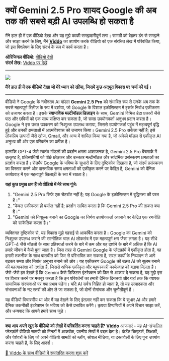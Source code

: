 # क्यों Gemini 2.5 Pro शायद Google की अब तक की सबसे बड़ी AI उपलब्धि हो सकता है

मैंने हाल ही में एक वीडियो देखा और यह मुझे काफी समझदारीपूर्ण लगा। सामग्री को बेहतर ढंग से समझने और साझा करने के लिए, मैंने **[Viddo](https://viddo.pro/)** का उपयोग करके वीडियो को एक संरचित लेख में परिवर्तित किया, जो इस विश्लेषण के लिए संदर्भ के रूप में कार्य करता है।

**ओरिजिनल वीडियो:** [वीडियो देखें](https://www.youtube.com/watch?v=zFAUC14vzCg)  
**संदर्भ लेख:** [Viddo पर देखें](https://viddo.pro/zh/video-result/5f1241fd-9975-4053-ab30-36559de58f3b)

---

![](https://img.youtube.com/vi/zFAUC14vzCg/0.jpg)

**मैंने हाल ही में एक वीडियो देखा जो मेरे ध्यान को खींचा, जिसमें कुछ अद्भुत विकास पर चर्चा की गई।**

---

वीडियो ने Google के नवीनतम AI मॉडल **Gemini 2.5 Pro** को संभावित रूप से उनके अब तक के सबसे महत्वपूर्ण रिलीज़ के रूप में दर्शाया, जो Google के विशाल इकोसिस्टम में इसके निर्बाध एकीकरण को उजागर करता है। इसके **स्वाभाविक मल्टीमॉडल डिज़ाइन** के साथ, Gemini विभिन्न डेटा प्रकारों जैसे पाठ और छवियों को एक साथ संक्षिप्त कर सकता है, जो समग्र उपयोगकर्ता अनुभव प्रदान करता है। Google ने इस उन्नत उपकरण को निःशुल्क उपलब्ध कराया, जिससे उपयोगकर्ता पहुंच में महत्वपूर्ण वृद्धि हुई और उनकी क्षमताओं में आत्मविश्वास को उजागर किया। Gemini 2.5 Pro अकेला नहीं है; इसे लोकप्रिय उत्पादों जैसे खोज, Gmail, और अन्य में शामिल किया गया है, जो अकेले मॉडल से एकीकृत AI अनुभव की ओर एक परिवर्तन का प्रतीक है।

हालांकि GPT-4 जैसे स्वतंत्र मॉडलों की प्रदर्शन क्षमता आशाजनक है, Gemini 2.5 Pro बेंचमार्क में उत्कृष्ट है, प्रतिस्पर्धियों को पीछे छोड़कर और उच्चतर मल्टीमॉडल और सांदर्भिक प्रसंस्करण क्षमताओं का प्रदर्शन करता है। रोडमैप Google के भविष्य के सुधारों के लिए दृष्टिकोण दिखाता है, जो संदर्भ प्रसंस्करण का विस्तार करने और वास्तविक समय क्षमताओं को एकीकृत करने पर केंद्रित है, Gemini को दैनिक कार्यप्रवाह में एक महत्वपूर्ण खिलाड़ी के रूप में रखता है।

**यहां कुछ प्रमुख क्षण हैं जो वीडियो में मेरे साथ गूंजे:**

1. "Gemini 2.5 Pro सिर्फ एक चैटबॉट नहीं है; यह Google के इकोसिस्टम में बुद्धिमत्ता की परत है।"
2. "केवल एकीकरण ही पर्याप्त नहीं है; प्रदर्शन साबित करता है कि Gemini 2.5 Pro की ताकत क्या है।"
3. "Gemini को निःशुल्क बनाने का Google का निर्णय उपयोगकर्ता अपनाने पर केंद्रित एक रणनीति को सांकेतिक करता है।"

व्यक्तिगत दृष्टिकोण से, यह विकास मुझे गहराई से आकर्षित करता है। Google का Gemini को निःशुल्क उपलब्ध कराने की रणनीतिक चाल AI लोकतंत्र में एक महत्वपूर्ण क्षण जैसा लगता है। यह सीधे GPT-4 जैसे मॉडलों के साथ प्रतिस्पर्धा करने के बारे में कम और यह दर्शाने के बारे में अधिक है कि AI हमारे जीवन में कैसे बुना जाता है। जिस तरह से Gemini Google के प्लेटफ़ॉर्म में एकीकृत होता है, वह हमारी तकनीक के साथ बातचीत को फिर से परिभाषित कर सकता है, सरल कार्यों के निष्पादन से आगे बढ़कर समग्र और निर्बाध अनुभव बनाने की ओर। यह एकीकरण Google की उन्नत AI को सुलभ बनाने की महत्वाकांक्षा को दर्शाता है, जिससे अधिक एकीकृत और बहुपरकारी कार्यप्रवाह को बढ़ावा मिलता है। जैसे-जैसे हम देखते हैं कि Gemini कैसे डिजिटल इंटरैक्शन को फिर से आकार दे सकता है, यह मुझे इस पर विचार करने पर मजबूर करता है कि इन परिवर्तनों का हमारी दैनिक दिनचर्या और यहां तक कि व्यापक सामाजिक संरचनाओं पर क्या प्रभाव पड़ेगा। यदि AI सर्वत्र निहित हो जाता है, तो यह उत्पादकता और संभावनाओं के नए स्तरों की ओर ले जा सकता है, जो दोनों रोमांचक और चुनौतीपूर्ण हैं।

यह वीडियो विचारणीय था और मैं यह देखने के लिए इंतज़ार नहीं कर सकता कि ये सुधार AI और हमारे दैनिक तकनीकी इंटरैक्शन के भविष्य को कैसे प्रभावित करेंगे। कृपया टिप्पणियों में अपने विचार साझा करें, और धन्यवाद कि आपने हमारे साथ जुड़े।

---

**क्या आप अपने खुद के वीडियो को लेखों में परिवर्तित करना चाहते हैं?** **[Viddo](https://viddo.pro/)** आजमाएं - यह AI-संचालित प्लेटफ़ॉर्म वीडियो सामग्री को मिनटों में आकर्षक, पठनीय लेखों में बदल देता है। कंटेंट क्रिएटर्स, शिक्षकों, और पेशेवरों के लिए जो अपने वीडियो सामग्री को ब्लॉग, सोशल मीडिया, या दस्तावेज़ों के लिए पुनः उपयोग करना चाहते हैं, के लिए आदर्श।

[🚀 Viddo के साथ वीडियो में रूपांतरित करना शुरू करें](https://viddo.pro/)
